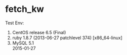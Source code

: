 # fetch_kw

Test Env:  
1. CentOS release 6.5 (Final)  
2. ruby 1.8.7 (2013-06-27 patchlevel 374) [x86_64-linux]  
3. MySQL 5.1  
2015-01-27  
